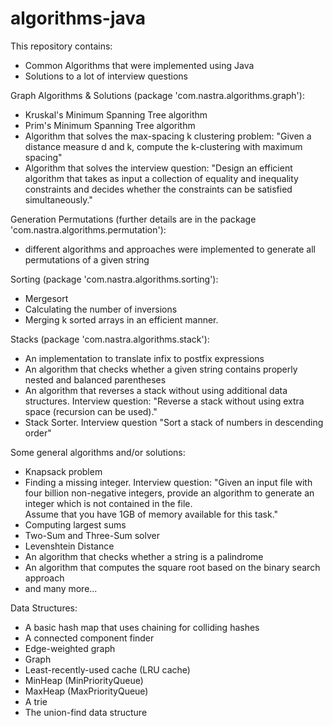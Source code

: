 algorithms-java
===============
This repository contains:
- Common Algorithms that were implemented using Java
- Solutions to a lot of interview questions

Graph Algorithms & Solutions (package 'com.nastra.algorithms.graph'):
- Kruskal's Minimum Spanning Tree algorithm
- Prim's Minimum Spanning Tree algorithm
- Algorithm that solves the max-spacing k clustering problem: "Given a distance measure d and k, compute the k-clustering with maximum spacing"
- Algorithm that solves the interview question: "Design an efficient algorithm that takes as input a collection of equality and 
inequality constraints and decides whether the constraints can be satisfied simultaneously."

Generation Permutations (further details are in the package 'com.nastra.algorithms.permutation'):
- different algorithms and approaches were implemented to generate all permutations of a given string

Sorting (package 'com.nastra.algorithms.sorting'):
- Mergesort
- Calculating the number of inversions
- Merging k sorted arrays in an efficient manner.

Stacks (package 'com.nastra.algorithms.stack'):
- An implementation to translate infix to postfix expressions
- An algorithm that checks whether a given string contains properly nested and balanced parentheses
- An algorithm that reverses a stack without using additional data structures. Interview question: "Reverse a stack without using extra space (recursion can be used)."
- Stack Sorter. Interview question "Sort a stack of numbers in descending order"

Some general algorithms and/or solutions:
- Knapsack problem
- Finding a missing integer. Interview question: "Given an input file with four billion non-negative integers, provide an algorithm to generate an integer which is not contained in the file.<br> Assume that you have 1GB of memory available for this task."
- Computing largest sums
- Two-Sum and Three-Sum solver
- Levenshtein Distance
- An algorithm that checks whether a string is a palindrome
- An algorithm that computes the square root based on the binary search approach
- and many more...


Data Structures:
- A basic hash map that uses chaining for colliding hashes
- A connected component finder
- Edge-weighted graph
- Graph
- Least-recently-used cache (LRU cache)
- MinHeap (MinPriorityQueue)
- MaxHeap (MaxPriorityQueue)
- A trie
- The union-find data structure


 

